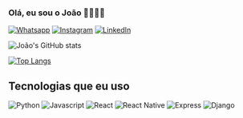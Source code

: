 ### Olá, eu sou o João 🐱‍👤🐱‍🏍

[![Whatsapp](https://img.shields.io/badge/WhatsApp-25D366?style=for-the-badge&logo=whatsapp&logoColor=white)](+5511988599985)
[![Instagram](https://img.shields.io/badge/Instagram-E4405F?style=for-the-badge&logo=instagram&logoColor=white)](https://www.instagram.com/alves_92/)
[![LinkedIn](https://img.shields.io/badge/LinkedIn-0077B5?style=for-the-badge&logo=linkedin&logoColor=white)](https://www.linkedin.com/in/jo%C3%A3ovitormarangoni/)

![João's GitHub stats](https://github-readme-stats.vercel.app/api?username=JoaoAlves92&show_icons=true&theme=tokyonight)

[![Top Langs](https://github-readme-stats.vercel.app/api/top-langs/?username=JoaoAlves92&hide=Java,Objective-c,Starlark)](https://github.com/JoaoAlves92/github-readme-stats)


## Tecnologias que eu uso

<div style="display: inline_block">
  <img alt="Python" src="https://img.shields.io/badge/Python-14354C?style=for-the-badge&logo=python&logoColor=white" />
  <img alt="Javascript" src="https://img.shields.io/badge/JavaScript-323330?style=for-the-badge&logo=javascript&logoColor=F7DF1E" />
  <img alt="React" src="https://img.shields.io/badge/React-20232A?style=for-the-badge&logo=react&logoColor=61DAFB" />
  <img alt="React Native" src="https://img.shields.io/badge/React_Native-20232A?style=for-the-badge&logo=react&logoColor=61DAFB" />
  <img alt="Express" src="https://img.shields.io/badge/Express.js-404D59?style=for-the-badge" />
  <img alt="Django" src="https://img.shields.io/badge/Django-092E20?style=for-the-badge&logo=django&logoColor=white" />
</div>
